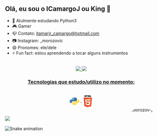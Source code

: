 ## Olá, eu sou o ICamargoJ ou King 👑

- 🌱 Atulmente estudando Python3
- 🎮 Gamer
- 📪 Contato: itamarjr_camargo@hotmail.com
- 📷 Instagram: _morozovic
- 😄 Pronomes: ele/dele
- ⚡ Fun fact: estou aprendendo a tocar alguns instrumentos

##

<div align="center">
  <a href="https://github.com/ICamargoJ">
  <img height="150em" src="https://github-readme-stats.vercel.app/api?username=ICamargoJ&show_icons=true&theme=ocean_dark&include_all_commits=true&count_private=true"/>
  <img height="150em" src="https://github-readme-stats.vercel.app/api/top-langs/?username=ICamargoJ&layout=compact&langs_count=7&theme=ocean_dark"/>
</div>
  
 <h3 align="center">Tecnologias que estudo/utilizo no momento:</h3>
  
<div align="center" style="display: inline_block"><br>
  <img align="center" alt="Camargo-Python" height="30" width="40" src="https://raw.githubusercontent.com/devicons/devicon/master/icons/python/python-original.svg">
  <img align="center" alt="Camargo-html5" heigth="30" width="40" src="https://raw.githubusercontent.com/devicons/devicon/1119b9f84c0290e0f0b38982099a2bd027a48bf1/icons/html5/html5-original-wordmark.svg">
</div>
  <img align="right" alt="Morozov-pic" height="150" style="border-radius:50px;" src="https://www.instagram.com/p/CZhsVOLO16I/">

##

<a href="https://instagram.com/_morozovic" target="_blank"><img src="https://img.shields.io/badge/-Instagram-%23E4405F?style=for-the-badge&logo=instagram&logoColor=white" target="_blank"></a>
 </div>
 
 ![Snake animation](https://github.com/ICamargoJ/ICamargoJ/blob/output/github-contribution-grid-snake.svg)
 
 </div>
 
